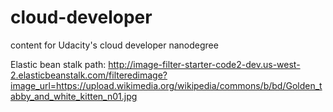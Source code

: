 # cloud-developer
content for Udacity's cloud developer nanodegree

Elastic bean stalk path:
http://image-filter-starter-code2-dev.us-west-2.elasticbeanstalk.com/filteredimage?image_url=https://upload.wikimedia.org/wikipedia/commons/b/bd/Golden_tabby_and_white_kitten_n01.jpg
